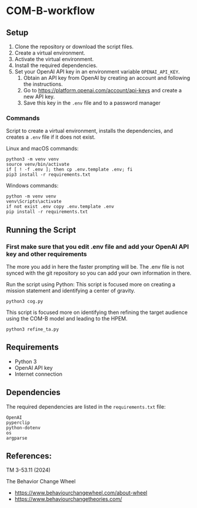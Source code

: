 # COM-B-workflow
## Setup

1. Clone the repository or download the script files.
2. Create a virtual environment.
3. Activate the virtual environment.
4. Install the required dependencies.
5. Set your OpenAI API key in an environment variable `OPENAI_API_KEY`.
    1. Obtain an API key from OpenAI by creating an account and following the instructions.
    1. Go to https://platform.openai.com/account/api-keys and create a new API key.
    1. Save this key in the `.env` file and to a password manager

### Commands
Script to create a virtual environment, installs the dependencies, and creates a `.env` file if it does not exist.

Linux and macOS commands:
```shell
python3 -m venv venv
source venv/bin/activate
if [ ! -f .env ]; then cp .env.template .env; fi
pip3 install -r requirements.txt
```

Windows commands:
```shell
python -m venv venv
venv\Scripts\activate
if not exist .env copy .env.template .env
pip install -r requirements.txt
```

## Running the Script
### First make sure that you edit .env file and add your OpenAI API key and other requirements
The more you add in here the faster prompting will be. The .env file is not synced with the git repository so you can add your own information in there.

Run the script using Python:
This script is focused more on creating a mission statement and identifying a center of gravity. 

```shell
python3 cog.py
```

This script is focused more on identifying then refining the target audience using the COM-B model and leading to the HPEM. 
```shell
python3 refine_ta.py
```

## Requirements

- Python 3
- OpenAI API key
- Internet connection

## Dependencies

The required dependencies are listed in the `requirements.txt` file:

```text
OpenAI
pyperclip
python-dotenv
os
argparse
```

## References:
TM 3-53.11 (2024)

The Behavior Change Wheel 
  - https://www.behaviourchangewheel.com/about-wheel
  - https://www.behaviourchangetheories.com/
